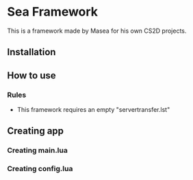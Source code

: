 # Sea Framework
This is a framework made by Masea for his own CS2D projects.

## Installation

## How to use
### Rules
- This framework requires an empty "servertransfer.lst"

## Creating app

### Creating main.lua

### Creating config.lua